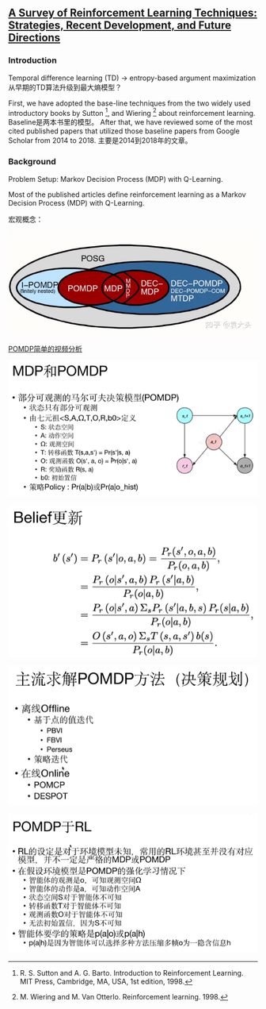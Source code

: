 ## [A Survey of Reinforcement Learning Techniques: Strategies, Recent Development, and Future Directions](https://www.researchgate.net/profile/Amit-Mondal/publication/338686816_A_Survey_of_Reinforcement_Learning_Techniques_Strategies_Recent_Development_and_Future_Directions/links/614e597e154b3227a8a8b5fc/A-Survey-of-Reinforcement-Learning-Techniques-Strategies-Recent-Development-and-Future-Directions.pdf)

### Introduction

Temporal difference learning (TD) -> entropy-based argument maximization
从早期的TD算法升级到最大熵模型？

First, we have adopted the base-line techniques from the two widely used introductory books by Sutton [^1], and Wiering [^2] about reinforcement learning. 
Baseline是两本书里的模型。
After that, we have reviewed some of the most cited published papers that utilized those baseline papers from Google Scholar from 2014 to 2018.
主要是2014到2018年的文章。

### Background

Problem Setup: Markov Decision Process (MDP) with Q-Learning.

Most of the published articles define reinforcement learning as a Markov Decision Process (MDP) with Q-Learning.









[^1]: R. S. Sutton and A. G. Barto. Introduction to Reinforcement Learning. MIT Press, Cambridge, MA, USA, 1st edition, 1998.
[^2]: M. Wiering and M. Van Otterlo. Reinforcement learning. 1998.


宏观概念：

![Pasted image 20221009000504](../../../../../../Attachments/4.%20Artificial%20intelligence/1.%20Major%20goals/Cognition/Machine%20learning/Reinforcement%20learning/+Papers/A%20Survey%20of%20Reinforcement%20Learning%20Techniques%20Strategies,%20Recent%20Development,%20and%20Future%20Directions/IMG-20250415145140271.png)

[POMDP简单的视频分析](https://www.zhihu.com/zvideo/1326278888684187648)

![Pasted image 20221008232114](../../../../../../Attachments/4.%20Artificial%20intelligence/1.%20Major%20goals/Cognition/Machine%20learning/Reinforcement%20learning/+Papers/A%20Survey%20of%20Reinforcement%20Learning%20Techniques%20Strategies,%20Recent%20Development,%20and%20Future%20Directions/IMG-20250415145140396.png)

![Pasted image 20221008232248](../../../../../../Attachments/4.%20Artificial%20intelligence/1.%20Major%20goals/Cognition/Machine%20learning/Reinforcement%20learning/+Papers/A%20Survey%20of%20Reinforcement%20Learning%20Techniques%20Strategies,%20Recent%20Development,%20and%20Future%20Directions/IMG-20250415145140508.png)

![Pasted image 20221008232356](../../../../../../Attachments/4.%20Artificial%20intelligence/1.%20Major%20goals/Cognition/Machine%20learning/Reinforcement%20learning/+Papers/A%20Survey%20of%20Reinforcement%20Learning%20Techniques%20Strategies,%20Recent%20Development,%20and%20Future%20Directions/IMG-20250415145140596.png)

![Pasted image 20221008232850](../../../../../../Attachments/4.%20Artificial%20intelligence/1.%20Major%20goals/Cognition/Machine%20learning/Reinforcement%20learning/+Papers/A%20Survey%20of%20Reinforcement%20Learning%20Techniques%20Strategies,%20Recent%20Development,%20and%20Future%20Directions/IMG-20250415145140676.png)
